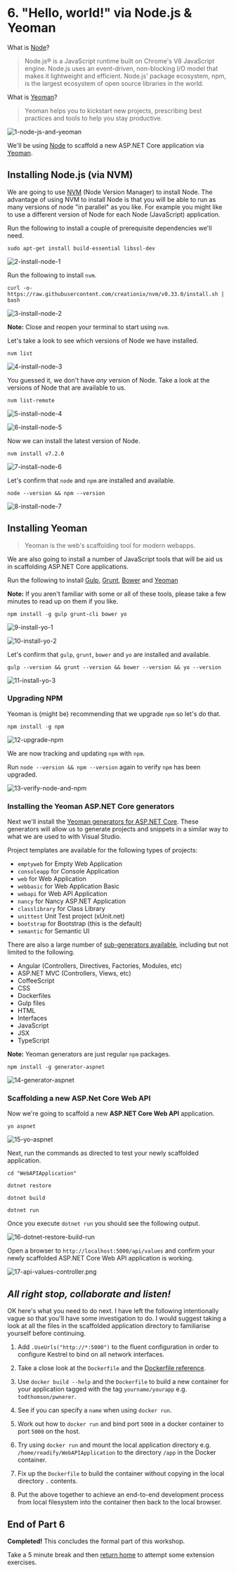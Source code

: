 # 6. "Hello, world!" via Node.js & Yeoman

What is [Node](https://nodejs.org)?

> Node.js® is a JavaScript runtime built on Chrome's V8 JavaScript engine. Node.js uses an event-driven, non-blocking I/O model that makes it lightweight and efficient. Node.js' package ecosystem, npm, is the largest ecosystem of open source libraries in the world.

What is [Yeoman](http://yeoman.io)?

> Yeoman helps you to kickstart new projects, prescribing best practices and tools to help you stay productive.

![1-node-js-and-yeoman](Part6/1-node-js-and-yeoman.png)

We'll be using [Node](https://nodejs.org) to scaffold a new ASP.NET Core application via [Yeoman](http://yeoman.io/).

## Installing Node.js (via NVM)

We are going to use [NVM](https://github.com/creationix/nvm) (Node Version Manager) to install Node. The advantage of using NVM to install Node is that you will be able to run as many versions of node "in parallel" as you like. For example you might like to use a different version of Node for each Node (JavaScript) application.

Run the following to install a couple of prerequisite dependencies we'll need.

```
sudo apt-get install build-essential libssl-dev
```

![2-install-node-1](Part6/2-install-node-1.png)

Run the following to install `nvm`.

```
curl -o- https://raw.githubusercontent.com/creationix/nvm/v0.33.0/install.sh | bash
```

![3-install-node-2](Part6/3-install-node-2.png)

__Note:__ Close and reopen your terminal to start using `nvm`.

Let's take a look to see which versions of Node we have installed.

```
nvm list
```

![4-install-node-3](Part6/4-install-node-3.png)

You guessed it, we don't have _any_ version of Node. Take a look at the versions of Node that are available to us.

```
nvm list-remote
```

![5-install-node-4](Part6/5-install-node-4.png)

![6-install-node-5](Part6/6-install-node-5.png)

Now we can install the latest version of Node.

```
nvm install v7.2.0
```

![7-install-node-6](Part6/7-install-node-6.png)

Let's confirm that `node` and `npm` are installed and available.

```
node --version && npm --version
```

![8-install-node-7](Part6/8-install-node-7.png)

## Installing Yeoman

> Yeoman is the web's scaffolding tool for modern webapps.

We are also going to install a number of JavaScript tools that will be aid us in scaffolding ASP.NET Core applications.

Run the following to install [Gulp](http://gulpjs.com), [Grunt](http://gruntjs.com), [Bower](https://bower.io) and [Yeoman](http://yeoman.io.)

__Note:__ If you aren't familiar with some or all of these tools, please take a few minutes to read up on them if you like.

```
npm install -g gulp grunt-cli bower yo
```

![9-install-yo-1](Part6/9-install-yo-1.png)

![10-install-yo-2](Part6/10-install-yo-2.png)

Let's confirm that `gulp`, `grunt`, `bower` and `yo` are installed and available.

```
gulp --version && grunt --version && bower --version && yo --version
```

![11-install-yo-3](Part6/11-install-yo-3.png)

### Upgrading NPM

Yeoman is (might be) recommending that we upgrade `npm` so let's do that.

```
npm install -g npm
```

![12-upgrade-npm](Part6/12-upgrade-npm.png)

We are now tracking and updating `npm` with `npm`.

Run `node --version && npm --version` again to verify `npm` has been upgraded.

![13-verify-node-and-npm](Part6/13-verify-node-and-npm.png)

### Installing the Yeoman ASP.NET Core generators

Next we'll install the [Yeoman generators for ASP.NET Core](https://github.com/omnisharp/generator-aspnet#readme). These generators will allow us to generate projects and snippets in a similar way to what we are used to with Visual Studio.

Project templates are available for the following types of projects:

- `emptyweb` for Empty Web Application
- `consoleapp` for Console Application
- `web` for Web Application
- `webbasic` for Web Application Basic
- `webapi` for Web API Application
- `nancy` for Nancy ASP.NET Application
- `classlibrary` for Class Library
- `unittest` Unit Test project (xUnit.net)
- `bootstrap` for Bootstrap (this is the default)
- `semantic` for Semantic UI

There are also a large number of [sub-generators available](https://github.com/OmniSharp/generator-aspnet/blob/master/README.md#sub-generators), including but not limited to the following.

* Angular (Controllers, Directives, Factories, Modules, etc)
* ASP.NET MVC (Controllers, Views, etc)
* CoffeeScript
* CSS
* Dockerfiles
* Gulp files
* HTML
* Interfaces
* JavaScript
* JSX
* TypeScript

__Note:__ Yeoman generators are just regular `npm` packages.

```
npm install -g generator-aspnet
```

![14-generator-aspnet](Part6/14-generator-aspnet.png)

### Scaffolding a new ASP.Net Core Web API

Now we're going to scaffold a new __ASP.NET Core Web API__ application.

```
yo aspnet
```

![15-yo-aspnet](Part6/15-yo-aspnet.png)

Next, run the commands as directed to test your newly scaffolded application.

```
cd "WebAPIApplication"
```

```
dotnet restore
```

```
dotnet build
```

```
dotnet run
```

Once you execute `dotnet run` you should see the following output.

![16-dotnet-restore-build-run](Part6/16-dotnet-restore-build-run.png)

Open a browser to `http://localhost:5000/api/values` and confirm your newly scaffolded ASP.NET Core Web API application is working.

![17-api-values-controller.png](Part6/17-api-values-controller.png)

## _All right stop, collaborate and listen!_

OK here's what you need to do next. I have left the following intentionally vague so that you'll have some investigation to do. I would suggest taking a look at all the files in the scaffolded application directory to familiarise yourself before continuing.

1. Add `.UseUrls("http://*:5000")` to the fluent configuration in order to configure Kestrel to bind on all network interfaces.

2. Take a close look at the `Dockerfile` and the [Dockerfile reference](https://docs.docker.com/engine/reference/builder/).

3. Use `docker build --help` and the `Dockerfile` to build a new container for your application tagged with the tag `yourname/yourapp` e.g. `todthomson/pwnerer`.

4. See if you can specify a `name` when using `docker run`.

4. Work out how to `docker run` and bind port `5000` in a docker container to port `5000` on the host.

5. Try using `docker run` and mount the local application directory e.g. `/home/readify/WebAPIApplication` to the directory `/app` in the Docker container.

6. Fix up the `Dockerfile` to build the container without copying in the local directory `.` contents.

7. Put the above together to achieve an end-to-end development process from local filesystem into the container then back to the local browser.

## End of Part 6

__Completed!__ This concludes the formal part of this workshop.

Take a 5 minute break and then [return home](README.md) to attempt some extension exercises.
